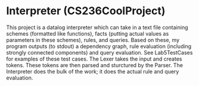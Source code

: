 # Interpreter (CS236CoolProject)
This project is a datalog interpreter which can take in a text file containing schemes (formatted like functions), facts (putting actual values as parameters in these schemes), rules, and queries. Based on these, my program outputs (to stdout) a dependency graph, rule evaluation (including strongly connected components) and query evaluation. See Lab5TestCases for examples of these test cases. The Lexer takes the input and creates tokens. These tokens are then parsed and sturctured by the Parser. The Interpreter does the bulk of the work; it does the actual rule and query evaluation. 
